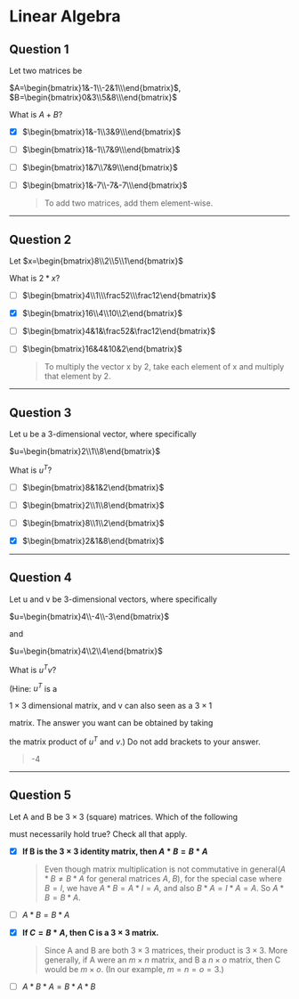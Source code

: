 # Linear Algebra

## Question 1

Let two matrices be

$A=\begin{bmatrix}1&-1\\-2&1\\\end{bmatrix}$, $B=\begin{bmatrix}0&3\\5&8\\\end{bmatrix}$

What is $A+B$?

- [x] $\begin{bmatrix}1&-1\\3&9\\\end{bmatrix}$

- [ ] $\begin{bmatrix}1&-1\\7&9\\\end{bmatrix}$

- [ ] $\begin{bmatrix}1&7\\7&9\\\end{bmatrix}$

- [ ] $\begin{bmatrix}1&-7\\-7&-7\\\end{bmatrix}$

  > To add two matrices, add them element-wise.

---

## Question 2

Let $x=\begin{bmatrix}8\\2\\5\\1\end{bmatrix}$

What is $2 * x$?

- [ ] $\begin{bmatrix}4\\1\\\frac52\\\frac12\end{bmatrix}$

- [x] $\begin{bmatrix}16\\4\\10\\2\end{bmatrix}$

- [ ] $\begin{bmatrix}4&1&\frac52&\frac12\end{bmatrix}$

- [ ] $\begin{bmatrix}16&4&10&2\end{bmatrix}$

  > To multiply the vector x by 2, take each element of x and multiply that element by 2. 

---

## Question 3

Let u be a 3-dimensional vector, where specifically

$u=\begin{bmatrix}2\\1\\8\end{bmatrix}$

What is $u^T$?

- [ ] $\begin{bmatrix}8&1&2\end{bmatrix}$

- [ ] $\begin{bmatrix}2\\1\\8\end{bmatrix}$

- [ ] $\begin{bmatrix}8\\1\\2\end{bmatrix}$

- [x] $\begin{bmatrix}2&1&8\end{bmatrix}$

---

## Question 4

Let u and v be 3-dimensional vectors, where specifically

$u=\begin{bmatrix}4\\-4\\-3\end{bmatrix}$

and

$u=\begin{bmatrix}4\\2\\4\end{bmatrix}$

What is $u^Tv$?

(Hine: $u^T$ is a

$1\times3$ dimensional matrix, and v can also seen as a $3\times1$

matrix. The answer you want can be obtained by taking

the matrix product of $u^T$ and $v$.) Do not add brackets to your answer.

> -4

---

## Question 5

Let A and B be $3\times3$ (square) matrices. Which of the following

must necessarily hold true? Check all that apply.

- [x] **If B is the $3\times3$ identity matrix, then $A*B=B*A$**

  > Even though matrix multiplication is not commutative in general($A*B\ne B*A$ for general matrices $A,\;B$), for the special case where $B=I$, we have $A*B=A*I=A$, and also $B*A=I*A=A$. So $A*B=B*A$.

- [ ] $A*B=B*A$

- [x] **If $C=B*A$, then C is a $3\times3$ matrix.**

  > Since A and B are both $3\times3$ matrices, their product is $3\times3$. More generally, if A were an $m\times n$ matrix, and B a $n\times o$ matrix, then C would be $m\times o$. (In our example, $m=n=o=3$.)

- [ ] $A*B*A=B*A*B$